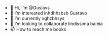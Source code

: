 - 👋 Hi, I’m @Guslavs
- 👀 I’m interested inhdhhsbsb Gustavo
- 🌱 I’m currently xghzbhsys
- 💞️ I’m looking to collaborate lindíssima baleia
- 📫 How to reach me books

<!---
Guslavs/Guslavs is a ✨ special ✨ repository because its `README.md` (this file) appears on your GitHub profile.
You can click the Preview link to take a look at your changes.
--->
